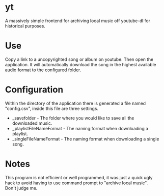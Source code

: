 # yt
A massively simple frontend for archiving local music off youtube-dl for historical purposes.

# Use
Copy a link to a uncopyrighted song or album on youtube. Then open the application. It will automatically download the song in the highest available audio format to the configured folder.

# Configuration
Within the directory of the application there is generated a file named "config.csv", inside this file are three settings.
* _savefolder - The folder where you would like to save all the downloaded music.
* _playlistFileNameFormat - The naming format when downloading a playlist.
* _singleFileNameFormat - The naming format when downloading a single song.

# Notes
This program is not efficient or well programmed, it was just a quick ugly hack to avoid having to use command prompt to "archive local music". Don't judge me. 
